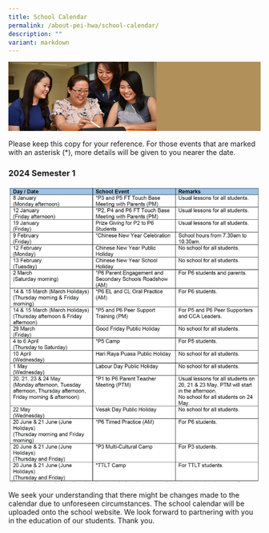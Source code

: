 ```yaml
---
title: School Calendar
permalink: /about-pei-hwa/school-calendar/
description: ""
variant: markdown
---
```

![](/images/Website%20Banners%20Subpage/948x260%20masterhead%20-%20About%20Pei%20Hwa4.jpg)

Please keep this copy for your reference. 
For those events that are marked with an asterisk (\*), 
more details will be given to you nearer the date.

### 2024 Semester 1
![](/images/Calendar/2024_sem_1.JPG)





We seek your understanding that there might be changes made to the calendar due to unforeseen circumstances. The school calendar will be uploaded onto the school website. We look forward to partnering with you in the education of our students. Thank you.